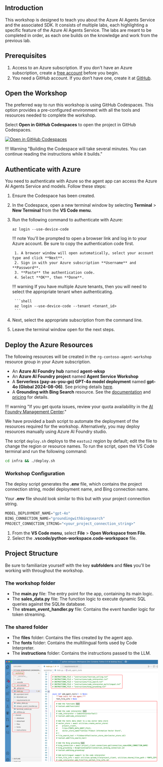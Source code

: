 ## Introduction

This workshop is designed to teach you about the Azure AI Agents Service and the associated SDK. It consists of multiple labs, each highlighting a specific feature of the Azure AI Agents Service. The labs are meant to be completed in order, as each one builds on the knowledge and work from the previous lab.

## Prerequisites

1. Access to an Azure subscription. If you don't have an Azure subscription, create a [free account](https://azure.microsoft.com/free/) before you begin.
1. You need a GitHub account. If you don’t have one, create it at [GitHub](https://github.com/join).

## Open the Workshop

The preferred way to run this workshop is using GitHub Codespaces. This option provides a pre-configured environment with all the tools and resources needed to complete the workshop. 

Select **Open in GitHub Codespaces** to open the project in GitHub Codespaces.

[![Open in GitHub Codespaces](https://github.com/codespaces/badge.svg)](https://codespaces.new/anahitaafsh/build-your-first-agent-with-azure-ai-agent-service-workshop)

!!! Warning "Building the Codespace will take several minutes. You can continue reading the instructions while it builds."

## Authenticate with Azure

You need to authenticate with Azure so the agent app can access the Azure AI Agents Service and models. Follow these steps:

1. Ensure the Codespace has been created.
1. In the Codespace, open a new terminal window by selecting **Terminal** > **New Terminal** from the **VS Code menu**.
1. Run the following command to authenticate with Azure:

    ```shell
    az login --use-device-code
    ```

    !!! note
        You'll be prompted to open a browser link and log in to your Azure account. Be sure to copy the authentication code first.

        1. A browser window will open automatically, select your account type and click **Next**.
        2. Sign in with your Azure subscription **Username** and **Password**.
        3. **Paste** the authentication code.
        4. Select **OK**, then **Done**.

    !!! warning
        If you have multiple Azure tenants, then you will need to select the appropriate tenant when authenticating.

        ```shell
        az login --use-device-code --tenant <tenant_id>
        ```

1. Next, select the appropriate subscription from the command line.
1. Leave the terminal window open for the next steps.

## Deploy the Azure Resources

The following resources will be created in the `rg-contoso-agent-workshop` resource group in your Azure subscription.

- An **Azure AI Foundry hub** named **agent-wksp**
- An **Azure AI Foundry project** named **Agent Service Workshop**
- A **Serverless (pay-as-you-go) GPT-4o model deployment** named **gpt-4o (Global 2024-08-06)**. See pricing details [here](https://azure.microsoft.com/pricing/details/cognitive-services/openai-service/).
- A **Grounding with Bing Search** resource. See the [documentation](https://learn.microsoft.com/azure/ai-services/agents/how-to/tools/bing-grounding) and [pricing](https://www.microsoft.com/en-us/bing/apis/grounding-pricing) for details.

!!! warning "If you get quota issues, review your quota availability in the [AI Foundry Management Center](https://ai.azure.com/managementCenter/quota)."

We have provided a bash script to automate the deployment of the resources required for the workshop. Alternatively, you may deploy resources manually using Azure AI Foundry studio.

The script `deploy.sh` deploys to the `eastus2` region by default; edit the file to change the region or resource names. To run the script, open the VS Code terminal and run the following command:

```bash
cd infra && ./deploy.sh
```

### Workshop Configuration

The deploy script generates the **.env** file, which contains the project connection string, model deployment name, and Bing connection name.

Your **.env** file should look similar to this but with your project connection string.

```python
MODEL_DEPLOYMENT_NAME="gpt-4o"
BING_CONNECTION_NAME="groundingwithbingsearch"
PROJECT_CONNECTION_STRING="<your_project_connection_string>"
```

1. From the **VS Code menu**, select **File** > **Open Workspace from File**.
2. Select the **.vscode/python-workspace.code-workspace** file.

## Project Structure

Be sure to familiarize yourself with the key **subfolders** and **files** you’ll be working with throughout the workshop.

### The workshop folder

- The **main.py** file: The entry point for the app, containing its main logic.
- The **sales_data.py** file: The function logic to execute dynamic SQL queries against the SQLite database.
- The **stream_event_handler.py** file: Contains the event handler logic for token streaming.

### The shared folder

- The **files** folder: Contains the files created by the agent app.
- The **fonts** folder: Contains the multilingual fonts used by Code Interpreter.
- The **instructions** folder: Contains the instructions passed to the LLM.

![Lab folder structure](../media/project-structure-self-guided-python.png)